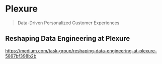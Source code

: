 # Plexure

> Data-Driven Personalized Customer Experiences

## Reshaping Data Engineering at Plexure

https://medium.com/task-group/reshaping-data-engineering-at-plexure-5897bf398b2b